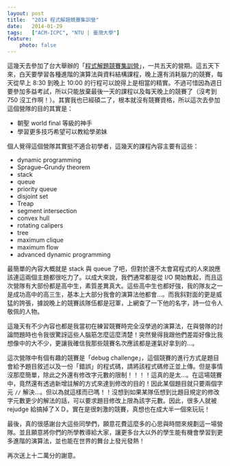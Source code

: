 ```yaml
---
layout: post
title:  "2014 程式解題競賽集訓營"
date:   2014-01-29
tags:   ["ACM-ICPC", "NTU | 臺灣大學"]
feature:
    photo: false
---
```


這幾天去參加了台大舉辦的「[程式解題競賽集訓營](http://ioicamp.csie.org/)」，一共五天的營期。這五天下來，白天要學習各種進階的演算法與資料結構課程，晚上還有消耗腦力的競賽，每天從早上 8:30 到晚上 10:00 的行程可以說得上是相當的精實。不過可惜因為週日要參加多益考試，所以只能放棄最後一天的課程以及每天晚上的競賽了（沒考到 750 沒工作啊！）。其實我也已經碩二了，根本就沒有競賽資格，所以這次去參加這個營隊的目的其實是：

- 朝聖 world final 等級的神手
- 學習更多技巧希望可以教給學弟妹

個人覺得這個營隊其實挺不適合初學者，這幾天的課程內容主要有這些：

- dynamic programming
- Sprague–Grundy theorem
- stack
- queue
- priority queue
- disjoint set
- Treap
- segment intersection
- convex hull
- rotating calipers
- tree
- maximum clique
- maximum flow
- advanced dynamic programming

最簡單的內容大概就是 stack 與 queue 了吧，但對於還不太會寫程式的人來說應該連這兩個主題都很吃力了。以成大來說，我們通常都是從 I/O 開始教起，而且這次營隊有大部份都是高中生，素質差異真大。這些高中生也都好強，我的隊友之一是成功高中的高三生，基本上大部分我會的演算法他都會...。而我斜對面的更是威猛的誇張，據說晚上的競賽該隊伍都是冠軍，上網查了一下他的名字，詩一位令人敬佩的人物。

這幾天有不少內容也都是我當初在練習競賽時完全沒學過的演算法，在與營隊的討論問題時也令我很驚訝這些人腦筋怎麼這麼清楚！突然覺得我跟他們差距好像比我想像中的大不少，更讓我確信我那些競賽名次應該都是運氣好拿到的...。

這次營隊中有個有趣的競賽是「debug challenge」，這個競賽的進行方式是題目會給予題目敘述以及一份「錯誤」的程式碼，請將該程式碼修正並上傳。但是事情沒那麼簡單，除此之外還有修改字元數的限制！！！！這真的是太...。在這場競賽中，竟然還有透過新增註解的方式來達到修改的目的！因此某個題目就只要兩個字元 `//` 解決...。但以為就這樣而已嗎！！沒想到如果某隊伍想到比題目規定的修改字元數更少的解法的話，可以要求題目修改上限為該字元數。因此，很多人就被 rejudge 給搞掉了ＸＤ。實在是很刺激的競賽，真想也在成大半一個來玩玩！

最後，真的很感謝台大這些同學們，願意花費這麼多的心思與時間來規劃這一場營隊。並且願意將你們的所學教導給大家，讓更多台大以外的學生能有機會學習到更多進階的演算法，並也能在世界的舞台上發光發熱！

再次送上十二萬分的謝意。
